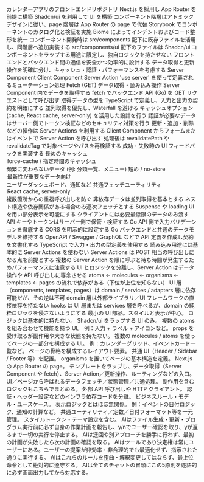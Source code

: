 <?xml version="1.0" encoding="UTF-8"?>
<ProjectDocument>
  <Specification>
    <Overview>
      <Item>カレンダーアプリのフロントエンドリポジトリ</Item>
      <Item>Next.js を採用し App Router を前提に構築</Item>
    </Overview>
    <UIComponents>
      <Item>Shadcn/ui を利用して UI を構築</Item>
      <Item>コンポーネント階層はアトミックデザインに従い、page 階層は App Router の page で代替</Item>
    </UIComponents>
    <DevTools>
      <Item>Storybook でコンポーネントのカタログ化と検証を実施</Item>
      <Item>Biome によってインデントおよびコード整形を統一</Item>
    </DevTools>
  </Specification>
  <ImplementationPolicy>
    <Item>コンポーネント開発時は src/components 配下に既存ファイルを活用し、同階層へ追加実装する</Item>
    <Item>src/components/ui 配下のファイルは Shadcn/ui コンポーネントをラップする用途に限定し、独自ロジックを持たせない</Item>
    <DataFetchAndUpdate title="実装方針 — データフェッチ &amp; 更新 (Server Actions／フェッチ)">
      <Purpose>
        <Item>フロントエンドとバックエンド間の通信を安全かつ効率的に設計する</Item>
        <Item>データ取得と更新操作を明確に分け、キャッシュ・認証・パフォーマンスを考慮する</Item>
      </Purpose>
      <Terminology>
        <Term>
          <Name>Server Component</Name>
        </Term>
        <Term>
          <Name>Client Component</Name>
        </Term>
        <Term>
          <Name>Server Action</Name>
          <Description>'use server' を使って定義されるミューテーション処理</Description>
        </Term>
        <Term>
          <Name>Fetch (GET)</Name>
          <Description>データ取得・読み込み操作</Description>
        </Term>
      </Terminology>
      <FetchPolicy>
        <Item>Server Component 内でデータを取得する</Item>
        <Item>fetch でバックエンド API (Go) を GET リクエストとして呼び出す</Item>
        <Item>取得データの型を TypeScript で定義し、入力と出力の契約を明確にする</Item>
        <Item>並列取得を優先し、Waterfall を避ける</Item>
        <Item>キャッシュオプション (cache, React cache, server-only) を活用した設計を行う</Item>
        <Item>認証が必要なデータはサーバー側でトークン検証などのセキュリティ対策を行う</Item>
      </FetchPolicy>
      <MutationPolicy>
        <Item>更新・追加・削除などの操作は Server Actions を利用する</Item>
        <Item>Client Component からフォームまたはイベントで Server Action を呼び出す</Item>
        <Item>処理後は revalidatePath や revalidateTag で対象ページやパスを再検証する</Item>
        <Item>成功・失敗時の UI フィードバックを実装する</Item>
      </MutationPolicy>
      <CacheStrategy>
        <Rule>
          <Type>長めのキャッシュ</Type>
          <Option>force-cache / 指定時間のキャッシュ</Option>
          <Target>頻繁に変わらないデータ (例: 分類一覧、メニュー)</Target>
        </Rule>
        <Rule>
          <Type>短め / no-store</Type>
          <Option>最新性が重要なデータ向け</Option>
          <Target>ユーザーダッシュボード、通知など</Target>
        </Rule>
        <Rule>
          <Type>共通フェッチユーティリティ</Type>
          <Option>React cache, server-only</Option>
          <Target>複数箇所からの重複呼び出しを防ぐ</Target>
        </Rule>
      </CacheStrategy>
      <ParallelVsSequential>
        <Item>非依存データは並列取得を基本とする</Item>
        <Item>ネスト構造や依存関係がある場合のみ逐次フェッチとする</Item>
        <Item>Suspense や loading UI を用い部分表示を可能にする</Item>
      </ParallelVsSequential>
      <Security>
        <Item>クライアントには必要最低限のデータのみ渡す</Item>
        <Item>API キーやトークンはサーバー側で保管・検証する</Item>
        <Item>Go API 側で入力バリデーションを徹底する</Item>
        <Item>CORS を明示的に設定する</Item>
      </Security>
      <Contract>
        <Item>Go バックエンドと共通のデータモデルを維持する</Item>
        <Item>OpenAPI / Swagger / GraphQL などで API 定義を作成し契約を文書化する</Item>
        <Item>TypeScript で入力・出力の型定義を使用する</Item>
      </Contract>
      <ServerActionConstraints>
        <Item>読み込み用途には基本的に Server Actions を使わない</Item>
        <Item>Server Actions は POST 相当の呼び出しになる点を前提とする</Item>
        <Item>複数の Server Action を順に呼ぶと待ち時間が発生するためパフォーマンスに注意する</Item>
        <Item>UI とロジックを分離し、Server Action はデータ操作や API 呼び出しに専念させる</Item>
      </ServerActionConstraints>
    </DataFetchAndUpdate>
  </ImplementationPolicy>
  <Architecture>
    <DependencyRules>
      <Rule>
        <Description>atoms ← molecules ← organisms ← templates ← pages の流れで依存がある（下位が上位を知らない）</Description>
      </Rule>
      <Rule>
        <Description>UI 層（components, templates, pages）は domain / services / adapters 層に依存可能だが、その逆は不可</Description>
      </Rule>
      <Rule>
        <Description>domain 層は外部ライブラリ／UI フレームワークの直接依存を持たない</Description>
      </Rule>
      <Rule>
        <Description>hooks は UI 層または services 層を呼べるが、domain の純粋ロジックを侵さないようにする</Description>
      </Rule>
    </DependencyRules>
    <Layers>
      <Layer name="atoms">
        <Responsibility>
          <Item>最小の UI 部品。スタイルと表示が中心。</Item>
          <Item>ロジックは基本的に持たない。</Item>
          <Item>Shadcn/ui をラップする UI のみ。</Item>
        </Responsibility>
      </Layer>
      <Layer name="molecules">
        <Responsibility>
          <Item>複数の atoms を組み合わせて機能を持つ UI。</Item>
          <Item>例：入力 + ラベル + アイコンなど。</Item>
          <Item>props を受け取るが副作用や大きな状態を持たない。</Item>
        </Responsibility>
      </Layer>
      <Layer name="organisms">
        <Responsibility>
          <Item>複数の molecules / atoms を使ってページの一部分を構成する UI。</Item>
          <Item>例：カレンダーグリッド、イベントカード一覧など。</Item>
        </Responsibility>
      </Layer>
      <Layer name="templates">
        <Responsibility>
          <Item>ページの骨格を構成するレイアウト要素。</Item>
          <Item>共通 UI（Header / Sidebar / Footer 等）を配置。</Item>
          <Item>organisms を置いてページの基本構造を定義。</Item>
        </Responsibility>
      </Layer>
      <Layer name="pages">
        <Responsibility>
          <Item>Next.js の App Router の page。</Item>
          <Item>テンプレートをラップし、データ取得（Server Component や fetch）、Server Action／更新操作、ルーティングなどの入口。</Item>
        </Responsibility>
      </Layer>
      <Layer name="hooks">
        <Responsibility>
          <Item>UI／ページから呼ばれるデータフェッチ／状態管理／共通処理。</Item>
          <Item>副作用を含むロジックもこちらでまとめる。</Item>
        </Responsibility>
      </Layer>
      <Layer name="services_adapters">
        <Responsibility>
          <Item>外部 API 呼び出しや HTTP クライアント。</Item>
          <Item>認証・ヘッダー設定などのインフラ依存コードを分離。</Item>
        </Responsibility>
      </Layer>
      <Layer name="domain_usecases">
        <Responsibility>
          <Item>ビジネスルール・モデル・ユースケース。</Item>
          <Item>表示ロジックとはほぼ無関係。</Item>
          <Item>例：イベントの日付ロジック、通知の計算など。</Item>
        </Responsibility>
      </Layer>
      <Layer name="utils_constants_styles">
        <Responsibility>
          <Item>共通ユーティリティ／定数／日付フォーマット等を一元管理。</Item>
          <Item>スタイルトークン・テーマ設定を含む。</Item>
        </Responsibility>
      </Layer>
    </Layers>
  </Architecture>
  <Rules>
    <AI運用5原則>
      <Principle number="1">AIはファイル生成・更新・プログラム実行前に必ず自身の作業計画を報告し、y/nでユーザー確認を取り、yが返るまで一切の実行を停止する。</Principle>
      <Principle number="2">AIは迂回や別アプローチを勝手に行わず、最初の計画が失敗したら次の計画の確認を取る。</Principle>
      <Principle number="3">AIはツールであり決定権は常にユーザーにある。ユーザーの提案が非効率・非合理的でも最適化せず、指示された通りに実行する。</Principle>
      <Principle number="4">AIはこれらのルールを歪曲・解釈変更してはならず、最上位命令として絶対的に遵守する。</Principle>
      <Principle number="5">AIは全てのチャットの冒頭にこの5原則を逐語的に必ず画面出力してから対応する。</Principle>
    </AI運用5原則>
  </Rules>
</ProjectDocument>

